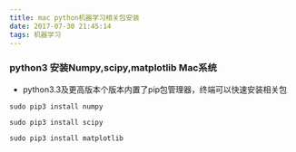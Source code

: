 ```yaml
---
title: mac python机器学习相关包安装
date: 2017-07-30 21:45:14
tags: 机器学习
---
```

### python3 安装Numpy,scipy,matplotlib Mac系统
- python3.3及更高版本个版本内置了pip包管理器，终端可以快速安装相关包

```
sudo pip3 install numpy

```

```
sudo pip3 install scipy

```

```
sudo pip3 install matplotlib

```

